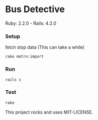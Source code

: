 # Bus Detective

Ruby: 2.2.0 - Rails: 4.2.0

### Setup

fetch stop data (This can take a while)

    rake metro:import

### Run

    rails s

### Test

    rake

This project rocks and uses MIT-LICENSE.
